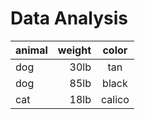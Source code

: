 # Data Analysis

| animal | weight | color  |
|--------|-------:|:------:|
| dog    | 30lb   | tan    |
| dog    | 85lb   | black  |
| cat    | 18lb   | calico |
